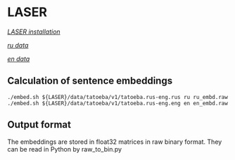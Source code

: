 # LASER

[*LASER installation*](https://github.com/facebookresearch/LASER/blob/master/README.md)

[*ru data*](https://github.com/facebookresearch/LASER/blob/master/data/tatoeba/v1/tatoeba.rus-eng.rus)

[*en data*](https://github.com/facebookresearch/LASER/blob/master/data/tatoeba/v1/tatoeba.rus-eng.eng)

## Calculation of sentence embeddings

```
./embed.sh ${LASER}/data/tatoeba/v1/tatoeba.rus-eng.rus ru ru_embd.raw
./embed.sh ${LASER}/data/tatoeba/v1/tatoeba.rus-eng.eng en en_embd.raw
```

## Output format

The embeddings are stored in float32 matrices in raw binary format.
They can be read in Python by raw_to_bin.py